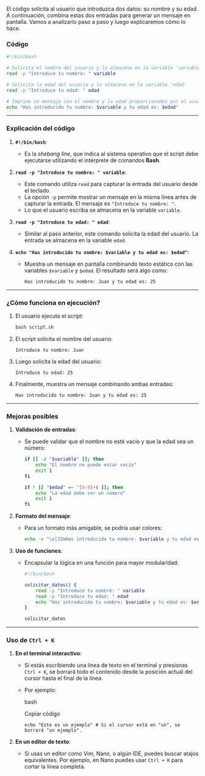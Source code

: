 El código  solicita al usuario que introduzca dos datos: su nombre y su edad. A continuación, combina estas dos entradas para generar un mensaje en pantalla. Vamos a analizarlo paso a paso y luego explicaremos cómo lo hace.

### Código

```bash
#!/bin/bash

# Solicita el nombre del usuario y lo almacena en la variable 'variable'
read -p "Introduce tu nombre: " variable

# Solicita la edad del usuario y lo almacena en la variable 'edad'
read -p "Introduce tu edad: " edad

# Imprime un mensaje con el nombre y la edad proporcionados por el usuario
echo "Has introducido tu nombre: $variable y tu edad es: $edad"
```

---

### Explicación del código

1. **`#!/bin/bash`**:
    
    - Es la _shebang line_, que indica al sistema operativo que el script debe ejecutarse utilizando el intérprete de comandos **Bash**.
2. **`read -p "Introduce tu nombre: " variable`**:
    
    - Este comando utiliza `read` para capturar la entrada del usuario desde el teclado.
    - La opción `-p` permite mostrar un mensaje en la misma línea antes de capturar la entrada. El mensaje es `"Introduce tu nombre: "`.
    - Lo que el usuario escriba se almacena en la variable `variable`.
3. **`read -p "Introduce tu edad: " edad`**:
    
    - Similar al paso anterior, este comando solicita la edad del usuario. La entrada se almacena en la variable `edad`.
4. **`echo "Has introducido tu nombre: $variable y tu edad es: $edad"`**:
    
    - Muestra un mensaje en pantalla combinando texto estático con las variables `$variable` y `$edad`. El resultado será algo como:
        
        ```
        Has introducido tu nombre: Juan y tu edad es: 25
        ```
        

---

### ¿Cómo funciona en ejecución?

1. El usuario ejecuta el script:
    
    ```bash
    bash script.sh
    ```
    
2. El script solicita el nombre del usuario:
    
    ```
    Introduce tu nombre: Juan
    ```
    
3. Luego solicita la edad del usuario:
    
    ```
    Introduce tu edad: 25
    ```
    
4. Finalmente, muestra un mensaje combinando ambas entradas:
    
    ```
    Has introducido tu nombre: Juan y tu edad es: 25
    ```
    

---

### Mejoras posibles

1. **Validación de entradas**:
    
    - Se puede validar que el nombre no esté vacío y que la edad sea un número:
        
        ```bash
        if [[ -z "$variable" ]]; then
            echo "El nombre no puede estar vacío"
            exit 1
        fi
        
        if ! [[ "$edad" =~ ^[0-9]+$ ]]; then
            echo "La edad debe ser un número"
            exit 1
        fi
        ```
        
2. **Formato del mensaje**:
    
    - Para un formato más amigable, se podría usar colores:
        
        ```bash
        echo -e "\e[32mHas introducido tu nombre: $variable y tu edad es: $edad\e[0m"
        ```
        
3. **Uso de funciones**:
    
    - Encapsular la lógica en una función para mayor modularidad:
        
        ```bash
        #!/bin/bash
        
        solicitar_datos() {
            read -p "Introduce tu nombre: " variable
            read -p "Introduce tu edad: " edad
            echo "Has introducido tu nombre: $variable y tu edad es: $edad"
        }
        
        solicitar_datos
        ```


---

### Uso de `Ctrl + K`

1. **En el terminal interactivo**:
    
    - Si estás escribiendo una línea de texto en el terminal y presionas `Ctrl + K`, se borrará todo el contenido desde la posición actual del cursor hasta el final de la línea.
    - Por ejemplo:
        
        bash
        
        Copiar código
        
        `echo "Este es un ejemplo" # Si el cursor está en "un", se borrará "un ejemplo".`
        
2. **En un editor de texto**:
    
    - Si usas un editor como Vim, Nano, o algún IDE, puedes buscar atajos equivalentes. Por ejemplo, en Nano puedes usar `Ctrl + K` para cortar la línea completa.